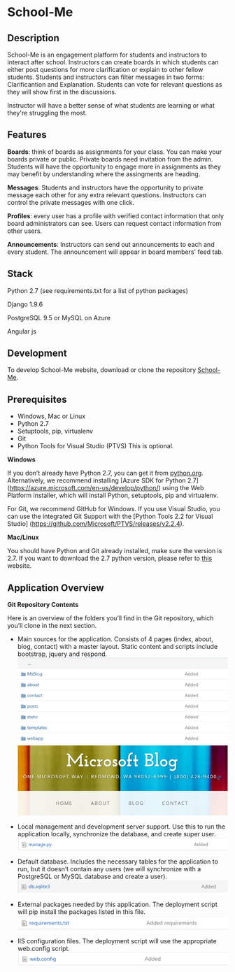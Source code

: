 # School-Me

## Description 

School-Me is an engagement platform for students and instructors to interact after school. Instructors can create boards in which students can either post questions for more clarification or explain to other fellow students. Students and instructors can filter messages in two forms: Clarificantion and Explanation.  Students can vote for relevant questions as they will show first in the discussions. 

Instructor will have a better sense of what students are learning or what they're struggling the most. 

## **Features**

**Boards**: think of boards as assignments for your class. You can make your boards private or public. Private boards need invitation from the admin. Students will have the opportunity to engage more in assignments as they may benefit by understanding where the assingments are heading.

**Messages**: Students and instructors have the opportunity to private message each other for any extra relevant questions. Instructors can control the private messages with one click. 

**Profiles**: every user has a profile with verified contact information that only board administrators can see. Users can request contact information from other users.

**Announcements**: Instructors can send out announcements to each and every student. The announcement will appear in board members' feed tab. 

## **Stack**

Python 2.7 (see requirements.txt for a list of python packages)

Django 1.9.6

PostgreSQL 9.5 or MySQL on Azure

Angular js

## **Development**

To develop School-Me website, download or clone the repository 
[School-Me](https://github.com/ymr89/School-Me).

## **Prerequisites**

+	Windows, Mac or Linux
+	Python 2.7
+	Setuptools, pip, virtualenv
+	Git
+	Python Tools for Visual Studio (PTVS) This is optional. 

**Windows** 

If you don’t already have Python 2.7, you can get it from [python.org](https://www.python.org/download/releases/2.7/). Alternatively, we recommend installing [Azure SDK for Python 2.7] (https://azure.microsoft.com/en-us/develop/python/) using the Web Platform installer, which will install Python, setuptools, pip and virtualenv.

For Git, we recommend GitHub for Windows. If you use Visual Studio, you can use the integrated Git Support with the [Python Tools 2.2 for Visual Studio] (https://github.com/Microsoft/PTVS/releases/v2.2.4).

**Mac/Linux**

You should have Python and Git already installed, make sure the version is 2.7. If you want to download the 2.7 python version, please refer to [this](https://www.python.org/download/releases/2.7/) website. 

## **Application Overview**

**Git Repository Contents** 

Here is an overview of the folders you’ll find in the Git repository, which you’ll clone in the next section.

+ Main sources for the application. Consists of 4 pages (index, about, blog, contact) with a master layout. Static content and scripts include bootstrap, jquery and respond.  
![1](https://github.com/ymr89/MsBlog/blob/master/Images-README/1.jpg)
![2](https://github.com/ymr89/MsBlog/blob/master/Images-README/2.jpg)

+ Local management and development server support. Use this to run the application locally, synchronize the database, and create super user.  
![3](https://github.com/ymr89/MsBlog/blob/master/Images-README/3.png)

+ Default database. Includes the necessary tables for the application to run, but it doesn’t contain any users (we will synchronize with a PostgreSQL or MySQL database and create a user).  
![4](https://github.com/ymr89/MsBlog/blob/master/Images-README/4.png)

+ External packages needed by this application. The deployment script will pip install the packages listed in this file.  
![5](https://github.com/ymr89/MsBlog/blob/master/Images-README/5.png)

+ IIS configuration files. The deployment script will use the appropriate web.config script.  
![6](https://github.com/ymr89/MsBlog/blob/master/Images-README/6.png)


